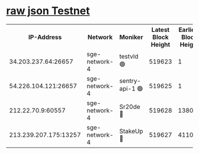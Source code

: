 
[raw json Testnet](https://rpc-check.sget.stavr.tech/sget/rpc-sget-result.json)
=


<table><tr><th>IP-Address</th><th>Network</th><th>Moniker</th><th>Latest Block Height</th><th>Earliest Block Height</th><th>Catching Up</th><th>Voting Power</th><th>Scan Time</th></tr><tr><td>34.203.237.64:26657</td><td>sge-network-4</td><td>testvld 🟢</td><td>519623</td><td>1</td><td>False</td><td>0</td><td>2023-12-05T23:32:21.487344224UTC</td></tr><tr><td>54.226.104.121:26657</td><td>sge-network-4</td><td>sentry-api-1 🟢</td><td>519625</td><td>1</td><td>False</td><td>0</td><td>2023-12-05T23:32:32.411595223UTC</td></tr><tr><td>212.22.70.9:60557</td><td>sge-network-4</td><td>Sr20de 🔴</td><td>519628</td><td>138001</td><td>False</td><td>99</td><td>2023-12-05T23:32:49.226692617UTC</td></tr><tr><td>213.239.207.175:13257</td><td>sge-network-4</td><td>StakeUp 🔴</td><td>519627</td><td>411001</td><td>False</td><td>100</td><td>2023-12-05T23:32:42.319386045UTC</td></tr></table>
